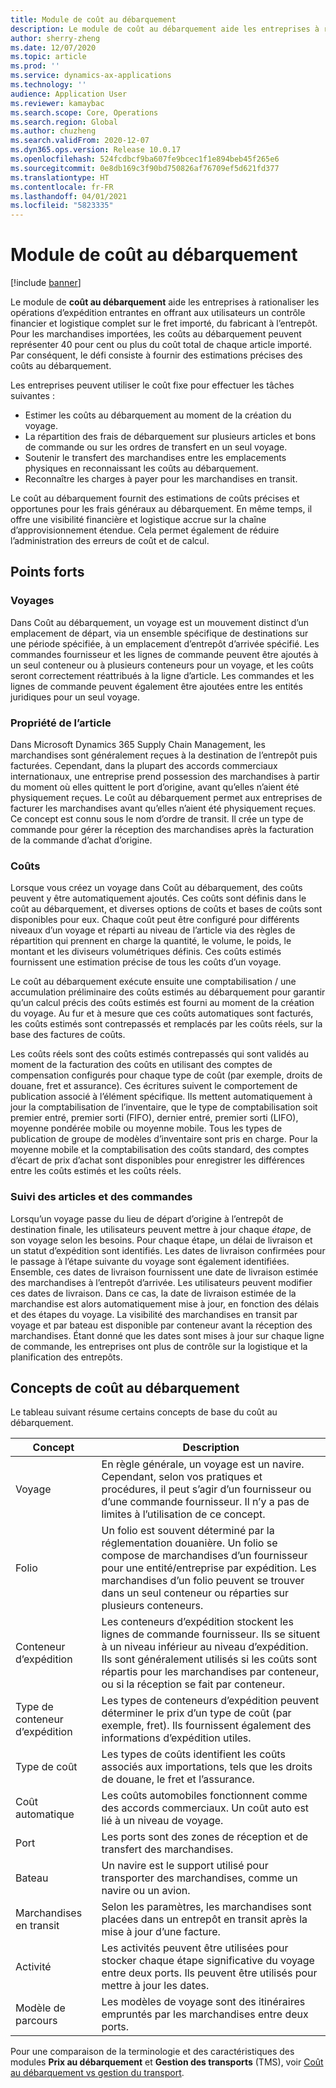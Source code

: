 ```yaml
---
title: Module de coût au débarquement
description: Le module de coût au débarquement aide les entreprises à rationaliser les opérations d’expédition entrantes en offrant aux utilisateurs un contrôle financier et logistique complet sur le fret importé, du fabricant à l’entrepôt.
author: sherry-zheng
ms.date: 12/07/2020
ms.topic: article
ms.prod: ''
ms.service: dynamics-ax-applications
ms.technology: ''
audience: Application User
ms.reviewer: kamaybac
ms.search.scope: Core, Operations
ms.search.region: Global
ms.author: chuzheng
ms.search.validFrom: 2020-12-07
ms.dyn365.ops.version: Release 10.0.17
ms.openlocfilehash: 524fcdbcf9ba607fe9bcec1f1e894beb45f265e6
ms.sourcegitcommit: 0e8db169c3f90bd750826af76709ef5d621fd377
ms.translationtype: HT
ms.contentlocale: fr-FR
ms.lasthandoff: 04/01/2021
ms.locfileid: "5823335"
---
```

# <a name="landed-cost-module"></a>Module de coût au débarquement

[!include [banner](../../includes/banner.md)]

Le module de **coût au débarquement** aide les entreprises à rationaliser les opérations d’expédition entrantes en offrant aux utilisateurs un contrôle financier et logistique complet sur le fret importé, du fabricant à l’entrepôt. Pour les marchandises importées, les coûts au débarquement peuvent représenter 40 pour cent ou plus du coût total de chaque article importé. Par conséquent, le défi consiste à fournir des estimations précises des coûts au débarquement.

Les entreprises peuvent utiliser le coût fixe pour effectuer les tâches suivantes :

- Estimer les coûts au débarquement au moment de la création du voyage.
- La répartition des frais de débarquement sur plusieurs articles et bons de commande ou sur les ordres de transfert en un seul voyage.
- Soutenir le transfert des marchandises entre les emplacements physiques en reconnaissant les coûts au débarquement.
- Reconnaître les charges à payer pour les marchandises en transit.

Le coût au débarquement fournit des estimations de coûts précises et opportunes pour les frais généraux au débarquement. En même temps, il offre une visibilité financière et logistique accrue sur la chaîne d’approvisionnement étendue. Cela permet également de réduire l’administration des erreurs de coût et de calcul.

## <a name="highlights"></a>Points forts

### <a name="voyages"></a>Voyages

Dans Coût au débarquement, un voyage est un mouvement distinct d’un emplacement de départ, via un ensemble spécifique de destinations sur une période spécifiée, à un emplacement d’entrepôt d’arrivée spécifié. Les commandes fournisseur et les lignes de commande peuvent être ajoutés à un seul conteneur ou à plusieurs conteneurs pour un voyage, et les coûts seront correctement réattribués à la ligne d’article. Les commandes et les lignes de commande peuvent également être ajoutées entre les entités juridiques pour un seul voyage.

### <a name="item-ownership"></a>Propriété de l’article

Dans Microsoft Dynamics 365 Supply Chain Management, les marchandises sont généralement reçues à la destination de l’entrepôt puis facturées. Cependant, dans la plupart des accords commerciaux internationaux, une entreprise prend possession des marchandises à partir du moment où elles quittent le port d’origine, avant qu’elles n’aient été physiquement reçues. Le coût au débarquement permet aux entreprises de facturer les marchandises avant qu’elles n’aient été physiquement reçues. Ce concept est connu sous le nom d’ordre de transit. Il crée un type de commande pour gérer la réception des marchandises après la facturation de la commande d’achat d’origine.

### <a name="costs"></a>Coûts

Lorsque vous créez un voyage dans Coût au débarquement, des coûts peuvent y être automatiquement ajoutés. Ces coûts sont définis dans le coût au débarquement, et diverses options de coûts et bases de coûts sont disponibles pour eux. Chaque coût peut être configuré pour différents niveaux d’un voyage et réparti au niveau de l’article via des règles de répartition qui prennent en charge la quantité, le volume, le poids, le montant et les diviseurs volumétriques définis. Ces coûts estimés fournissent une estimation précise de tous les coûts d’un voyage.

Le coût au débarquement exécute ensuite une comptabilisation / une accumulation préliminaire des coûts estimés au débarquement pour garantir qu’un calcul précis des coûts estimés est fourni au moment de la création du voyage. Au fur et à mesure que ces coûts automatiques sont facturés, les coûts estimés sont contrepassés et remplacés par les coûts réels, sur la base des factures de coûts.

Les coûts réels sont des coûts estimés contrepassés qui sont validés au moment de la facturation des coûts en utilisant des comptes de compensation configurés pour chaque type de coût (par exemple, droits de douane, fret et assurance). Ces écritures suivent le comportement de publication associé à l’élément spécifique. Ils mettent automatiquement à jour la comptabilisation de l’inventaire, que le type de comptabilisation soit premier entré, premier sorti (FIFO), dernier entré, premier sorti (LIFO), moyenne pondérée mobile ou moyenne mobile. Tous les types de publication de groupe de modèles d’inventaire sont pris en charge. Pour la moyenne mobile et la comptabilisation des coûts standard, des comptes d’écart de prix d’achat sont disponibles pour enregistrer les différences entre les coûts estimés et les coûts réels.

### <a name="item-and-order-tracking"></a>Suivi des articles et des commandes

Lorsqu’un voyage passe du lieu de départ d’origine à l’entrepôt de destination finale, les utilisateurs peuvent mettre à jour chaque *étape*, de son voyage selon les besoins. Pour chaque étape, un délai de livraison et un statut d’expédition sont identifiés. Les dates de livraison confirmées pour le passage à l’étape suivante du voyage sont également identifiées. Ensemble, ces dates de livraison fournissent une date de livraison estimée des marchandises à l’entrepôt d’arrivée. Les utilisateurs peuvent modifier ces dates de livraison. Dans ce cas, la date de livraison estimée de la marchandise est alors automatiquement mise à jour, en fonction des délais et des étapes du voyage. La visibilité des marchandises en transit par voyage et par bateau est disponible par conteneur avant la réception des marchandises. Étant donné que les dates sont mises à jour sur chaque ligne de commande, les entreprises ont plus de contrôle sur la logistique et la planification des entrepôts.

## <a name="landed-cost-concepts"></a>Concepts de coût au débarquement

Le tableau suivant résume certains concepts de base du coût au débarquement.

| Concept | Description |
|---|---|
| Voyage | En règle générale, un voyage est un navire. Cependant, selon vos pratiques et procédures, il peut s’agir d’un fournisseur ou d’une commande fournisseur. Il n’y a pas de limites à l’utilisation de ce concept. |
| Folio | Un folio est souvent déterminé par la réglementation douanière. Un folio se compose de marchandises d’un fournisseur pour une entité/entreprise par expédition. Les marchandises d’un folio peuvent se trouver dans un seul conteneur ou réparties sur plusieurs conteneurs. |
| Conteneur d’expédition | Les conteneurs d’expédition stockent les lignes de commande fournisseur. Ils se situent à un niveau inférieur au niveau d’expédition. Ils sont généralement utilisés si les coûts sont répartis pour les marchandises par conteneur, ou si la réception se fait par conteneur. |
| Type de conteneur d’expédition | Les types de conteneurs d’expédition peuvent déterminer le prix d’un type de coût (par exemple, fret). Ils fournissent également des informations d’expédition utiles. |
| Type de coût | Les types de coûts identifient les coûts associés aux importations, tels que les droits de douane, le fret et l’assurance. |
| Coût automatique | Les coûts automobiles fonctionnent comme des accords commerciaux. Un coût auto est lié à un niveau de voyage. |
| Port | Les ports sont des zones de réception et de transfert des marchandises. |
| Bateau | Un navire est le support utilisé pour transporter des marchandises, comme un navire ou un avion. |
| Marchandises en transit | Selon les paramètres, les marchandises sont placées dans un entrepôt en transit après la mise à jour d’une facture. |
| Activité | Les activités peuvent être utilisées pour stocker chaque étape significative du voyage entre deux ports. Ils peuvent être utilisés pour mettre à jour les dates. |
| Modèle de parcours | Les modèles de voyage sont des itinéraires empruntés par les marchandises entre deux ports. |

Pour une comparaison de la terminologie et des caractéristiques des modules **Prix au débarquement** et **Gestion des transports** (TMS), voir [Coût au débarquement vs gestion du transport](landed-cost-vs-tms.md).
